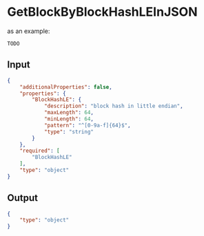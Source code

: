 # GetBlockByBlockHashLEInJSON

as an example:

```
TODO
```


## Input

```json
{
    "additionalProperties": false,
    "properties": {
        "BlockHashLE": {
            "description": "block hash in little endian",
            "maxLength": 64,
            "minLength": 64,
            "pattern": "^[0-9a-f]{64}$",
            "type": "string"
        }
    },
    "required": [
        "BlockHashLE"
    ],
    "type": "object"
}
```

## Output

```json
{
    "type": "object"
}
```

